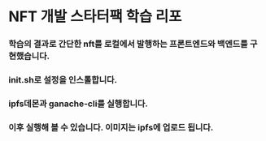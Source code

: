 # NFT 개발 스타터팩 학습 리포

### 학습의 결과로 간단한 nft를 로컬에서 발행하는 프론트엔드와 백엔드를 구현했습니다.

### init.sh로 설정을 인스톨합니다.

### ipfs데몬과 ganache-cli를 실행합니다.

### 이후 실행해 볼 수 있습니다. 이미지는 ipfs에 업로드 됩니다.
